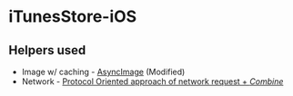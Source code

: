 # iTunesStore-iOS

## Helpers used
 - Image w/ caching - [AsyncImage](https://github.com/V8tr/AsyncImage) (Modified)
 - Network - [Protocol Oriented approach of network request + *Combine*](https://github.com/jangoes/swift-playground/blob/main/Network.playground/Contents.swift)
